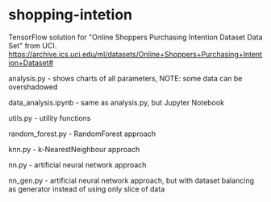 # shopping-intetion
TensorFlow solution for "Online Shoppers Purchasing Intention Dataset Data Set" from UCI.
https://archive.ics.uci.edu/ml/datasets/Online+Shoppers+Purchasing+Intention+Dataset#




analysis.py - shows charts of all parameters, NOTE: some data can be overshadowed

data_analysis.ipynb - same as analysis.py, but Jupyter Notebook




utils.py - utility functions




random_forest.py - RandomForest approach

knn.py - k-NearestNeighbour approach

nn.py - artificial neural network approach

nn_gen.py - artificial neural network approach, but with dataset balancing as generator instead of using only slice of data
